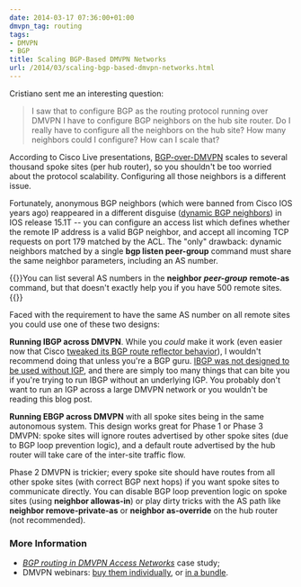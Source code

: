 ```yaml
---
date: 2014-03-17 07:36:00+01:00
dmvpn_tag: routing
tags:
- DMVPN
- BGP
title: Scaling BGP-Based DMVPN Networks
url: /2014/03/scaling-bgp-based-dmvpn-networks.html
---
```

Cristiano sent me an interesting question:

> I saw that to configure BGP as the routing protocol running over DMVPN I have to configure BGP neighbors on the hub site router. Do I really have to configure all the neighbors on the hub site? How many neighbors could I configure? How can I scale that?

According to Cisco Live presentations, [BGP-over-DMVPN](https://blog.ipspace.net/2011/01/using-bgp-in-phase-1-dmvpn-network.html) scales to several thousand spoke sites (per hub router), so you shouldn't be too worried about the protocol scalability. Configuring all those neighbors is a different issue.
<!--more-->
Fortunately, anonymous BGP neighbors (which were banned from Cisco IOS years ago) reappeared in a different disguise ([dynamic BGP neighbors](http://www.cisco.com/c/en/us/td/docs/ios-xml/ios/iproute_bgp/configuration/15-mt/irg-15-mt-book/irg-dynamic-neighbor.html)) in IOS release 15.1T -- you can configure an access list which defines whether the remote IP address is a valid BGP neighbor, and accept all incoming TCP requests on port 179 matched by the ACL. The "only" drawback: dynamic neighbors matched by a single **bgp listen peer-group** command must share the same neighbor parameters, including an AS number.

{{<note>}}You can list several AS numbers in the **neighbor** ***peer-group*** **remote-as** command, but that doesn't exactly help you if you have 500 remote sites.{{</note>}}

Faced with the requirement to have the same AS number on all remote sites you could use one of these two designs:

**Running IBGP across DMVPN**. While you *could* make it work (even easier now that Cisco [tweaked its BGP route reflector behavior](/2014/04/changes-in-ibgp-next-hop-processing.html)), I wouldn't recommend doing that unless you're a BGP guru. [IBGP was not designed to be used without IGP](https://blog.ipspace.net/2011/08/ibgp-or-ebgp-in-enterprise-network.html), and there are simply too many things that can bite you if you're trying to run IBGP without an underlying IGP. You probably don't want to run an IGP across a large DMVPN network or you wouldn't be reading this blog post.

**Running EBGP across DMVPN** with all spoke sites being in the same autonomous system. This design works great for Phase 1 or Phase 3 DMVPN: spoke sites will ignore routes advertised by other spoke sites (due to BGP loop prevention logic), and a default route advertised by the hub router will take care of the inter-site traffic flow.

Phase 2 DMVPN is trickier; every spoke site should have routes from all other spoke sites (with correct BGP next hops) if you want spoke sites to communicate directly. You can disable BGP loop prevention logic on spoke sites (using **neighbor allowas-in**) or play dirty tricks with the AS path like **neighbor remove-private-as** or **neighbor as-override** on the hub router (not recommended).

### More Information

-   [*BGP routing in DMVPN Access Networks*](http://www.ipspace.net/BGP_Routing_in_DMVPN_Access_Network) case study;
-   DMVPN webinars: [buy them individually](http://www.ipspace.net/Roadmap/VPN_webinars), or [in a bundle](http://www.ipspace.net/DMVPN_trilogy).
